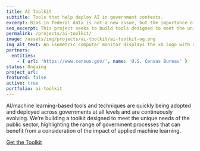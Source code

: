 ```yaml
---
title: AI Toolkit
subtitle: Tools that help deploy AI in government contexts.
excerpt: Bias in federal data is not a new issue, but the importance of addressing it is compounded by the increasing application of machine learning (ML) models. This toolkit is designed to meet the unique needs of the public sector, highlighting the range of government processes that can benefit from a consideration of machine learning ethics.
seo_excerpt: This project seeks to build tools designed to meet the unique needs of the public sector, highlighting the range of government processes that can benefit from a consideration of machine learning ethics.
permalink: /projects/ai-toolkit/
image: /assets/img/projects/ai-toolkit/ai-toolkit-og.png
img_alt_text: An isometric computer monitor displays the xD logo with a keyboard in front of it.
partners:
  entities:
    - { url: 'https://www.census.gov/', name: 'U.S. Census Bureau' }
status: Ongoing
project_url:
featured: false
active: true
portfolio: ai-toolkit
---
```

<p>
  AI/machine learning-based tools and techniques are quickly being adopted and deployed across governments at all levels and are continuously evolving. We’re building a toolkit designed to meet the unique needs of the public sector, highlighting the range of government processes that can benefit from a consideration of the impact of applied machine learning.
</p>
<p>
  <a href="https://ai-toolkit.xd.gov" class="usa-button usa-button-black" target="_blank">Get the Toolkit</a>
</p>

